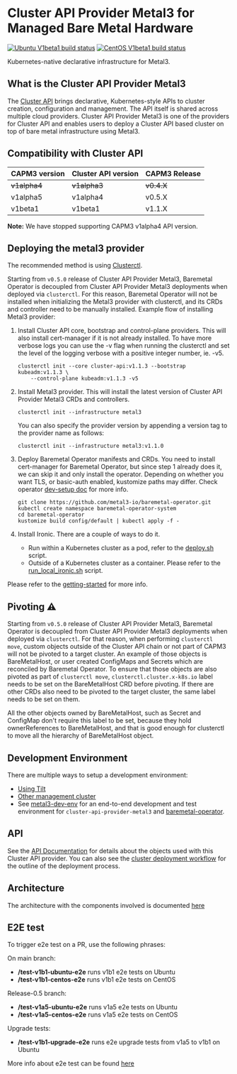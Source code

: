 # Cluster API Provider Metal3 for Managed Bare Metal Hardware

[![Ubuntu V1beta1 build status](https://jenkins.nordix.org/view/Metal3/job/metal3_main_v1b1_integration_test_ubuntu/badge/icon?subject=Ubuntu%20E2E%20V1beta1)](https://jenkins.nordix.org/view/Metal3/job/metal3_main_v1b1_integration_test_ubuntu/)
[![CentOS V1beta1 build status](https://jenkins.nordix.org/view/Metal3/job/metal3_main_v1b1_integration_test_centos/badge/icon?subject=CentOS%20E2E%20V1beta1)](https://jenkins.nordix.org/view/Metal3/job/metal3_main_v1b1_integration_test_centos/)

Kubernetes-native declarative infrastructure for Metal3.

## What is the Cluster API Provider Metal3

The [Cluster API](https://github.com/kubernetes-sigs/cluster-api/) brings declarative,
Kubernetes-style APIs to cluster creation, configuration and management. The API
itself is shared across multiple cloud providers. Cluster API Provider Metal3 is
one of the providers for Cluster API and enables users to deploy a Cluster API based
cluster on top of bare metal infrastructure using Metal3.

## Compatibility with Cluster API

| CAPM3 version | Cluster API version | CAPM3 Release |
|---------------|---------------------|---------------|
| ~~v1alpha4~~  | ~~v1alpha3~~        | ~~v0.4.X~~    |
| v1alpha5      | v1alpha4            | v0.5.X        |
| v1beta1       | v1beta1             | v1.1.X        |

**Note:** We have stopped supporting CAPM3 v1alpha4 API version.

## Deploying the metal3 provider

The recommended method is using
[Clusterctl](https://main.cluster-api.sigs.k8s.io/clusterctl/overview.html).

Starting from `v0.5.0` release of Cluster API Provider Metal3, Baremetal Operator is decoupled
from Cluster API Provider Metal3 deployments when deployed via `clusterctl`. For this reason,
Baremetal Operator will not be installed when initializing the Metal3 provider with clusterctl,
and its CRDs and controller need to be manually installed. Example flow of installing Metal3
provider:

1. Install Cluster API core, bootstrap and control-plane providers. This will also install
  cert-manager if it is not already installed. To have more verbose logs you can use the -v flag
  when running the clusterctl and set the level of the logging verbose with a positive integer number, ie. -v5.

    ```shell
    clusterctl init --core cluster-api:v1.1.3 --bootstrap kubeadm:v1.1.3 \
        --control-plane kubeadm:v1.1.3 -v5
    ```

1. Install Metal3 provider. This will install the latest version of Cluster API Provider Metal3 CRDs and controllers.

    ```shell
    clusterctl init --infrastructure metal3
    ```

    You can also specify the provider version by appending a version tag to the provider name as follows:

    ```shell
    clusterctl init --infrastructure metal3:v1.1.0
    ```

1. Deploy Baremetal Operator manifests and CRDs. You need to install cert-manager for Baremetal Operator,
  but since step 1 already does it, we can skip it and only install the operator. Depending on
  whether you want TLS, or basic-auth enabled, kustomize paths may differ. Check operator [dev-setup doc](https://github.com/metal3-io/baremetal-operator/blob/main/docs/dev-setup.md)
  for more info.

    ```shell
    git clone https://github.com/metal3-io/baremetal-operator.git
    kubectl create namespace baremetal-operator-system
    cd baremetal-operator
    kustomize build config/default | kubectl apply -f -
    ```

1. Install Ironic. There are a couple of ways to do it.
    - Run within a Kubernetes cluster as a pod, refer to the [deploy.sh](https://github.com/metal3-io/baremetal-operator/blob/main/tools/deploy.sh)
      script.
    - Outside of a Kubernetes cluster as a container. Please refer to the [run_local_ironic.sh](https://github.com/metal3-io/baremetal-operator/blob/main/tools/run_local_ironic.sh) script.

Please refer to the [getting-started](docs/getting-started.md) for more info.

## Pivoting ⚠️

Starting from `v0.5.0` release of Cluster API Provider Metal3, Baremetal Operator is decoupled
from Cluster API Provider Metal3 deployments when deployed via `clusterctl`. For that reason,
when performing `clusterctl move`, custom objects outside of the Cluster API chain or not part
of CAPM3 will not be pivoted to a target cluster. An example of those objects is BareMetalHost, or
user created ConfigMaps and Secrets which are reconciled by Baremetal Operator. To ensure that those objects are
also pivoted as part of `clusterctl move`, `clusterctl.cluster.x-k8s.io` label needs to be set
on the BareMetalHost CRD before pivoting. If there are other CRDs also need to be pivoted to the
target cluster, the same label needs to be set on them.

All the other objects owned by BareMetalHost, such as Secret and ConfigMap don't require this
label to be set, because they hold ownerReferences to BareMetalHost, and that is good enough
for clusterctl to move all the hierarchy of BareMetalHost object.

## Development Environment

There are multiple ways to setup a development environment:

- [Using Tilt](docs/dev-setup.md#tilt-development-environment)
- [Other management cluster](docs/dev-setup.md#development-using-Kind-or-Minikube)
- See [metal3-dev-env](https://github.com/metal3-io/metal3-dev-env) for an
  end-to-end development and test environment for
  `cluster-api-provider-metal3` and
  [baremetal-operator](https://github.com/metal3-io/baremetal-operator).

## API


See the [API Documentation](docs/api.md) for details about the objects used with
this Cluster API provider. You can also see the [cluster deployment
workflow](docs/deployment_workflow.md) for the outline of the
deployment process.

## Architecture

The architecture with the components involved is documented [here](docs/architecture.md)

## E2E test

To trigger e2e test on a PR, use the following phrases:

On main branch:

- **/test-v1b1-ubuntu-e2e** runs v1b1 e2e tests on Ubuntu
- **/test-v1b1-centos-e2e** runs v1b1 e2e tests on CentOS

Release-0.5 branch:

- **/test-v1a5-ubuntu-e2e** runs v1a5 e2e tests on Ubuntu
- **/test-v1a5-centos-e2e** runs v1a5 e2e tests on CentOS

Upgrade tests:

- **/test-v1b1-upgrade-e2e** runs e2e upgrade tests from v1a5 to v1b1 on Ubuntu

More info about e2e test can be found [here](docs/e2e-test.md)
